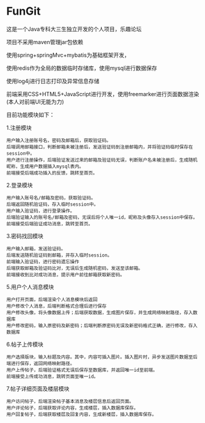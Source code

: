 # FunGit
这是一个Java专科大三生独立开发的个人项目，乐趣论坛

项目不采用maven管理jar包依赖

使用spring+springMvc+mybatis为基础框架开发，

使用redis作为全局的数据临时存储库，使用mysql进行数据保存

使用log4j进行日志打印及异常信息存储

前端采用CSS+HTML5+JavaScript进行开发，使用freemarker进行页面数据渲染(本人对前端UI无能为力)

目前功能模块如下：

1.注册模块

	用户输入注册账号名，密码及邮箱后，获取验证码。
  	后端调用邮箱接口，判断邮箱未被注册后，发送验证码到注册邮箱内，并将验证码临时保存在session中。
  	用户进行注册操作，后端验证发送过来的邮箱及验证码无误，判断账户名未被注册后，生成随机昵称，生成用户数据插入mysql表内。
  	前端接受后端成功插入的反馈，跳转至首页。
	
2.登录模块

  	用户输入账号名/邮箱及密码，获取验证码。
  	后端返回随机验证码，存入临时session中。
  	用户输入验证码，进行登录操作。
  	后端验证输入的账号名/邮箱及密码，无误后将个人唯一id，昵称及头像存入session中保存。
  	前端接受后端验证成功消息，跳转至首页。
3.密码找回模块

  	用户输入邮箱，发送验证码。
  	后端发送随机验证码到邮箱，并存入临时session。
  	前端输入验证码，进行密码遗忘操作
  	后端获取邮箱及验证码比对，无误后生成随机密码，发送至该邮箱。
  	前端接收到比对成功消息，提示用户前往邮箱获取新密码。
5.用户个人消息模块

    用户打开页面，后端渲染个人消息模块后返回
    用户修改个人消息，后端判断格式合理后进行保存
    用户修改头像，将头像数据上传；后端获取数据，生成图片保存，并生成网络映射路径，存入数据库
    用户修改密码，输入原密码及新密码；后端判断原密码无误及新密码格式正确，进行修改，存入数据库
6.帖子上传模块

    用户选择版块，输入标题及内容。其中，内容可插入图片。插入图片时，异步发送图片数据至后端进行保存，返回网络映射路径。
    用户上传帖子，后端验证格式无误后保存至数据库，并返回唯一id至前端。
    前端接受上传成功消息，跳转页面至唯一id。
7.帖子详细页面及楼层模块

    用户访问帖子，后端渲染帖子基本消息及楼层信息后返回页面。
    用户评论帖子，后端获取评论内容，生成楼层，插入数据库保存。
    用户回复帖子，后端获取楼层及回复内容，生成新楼层，插入数据库保存。
